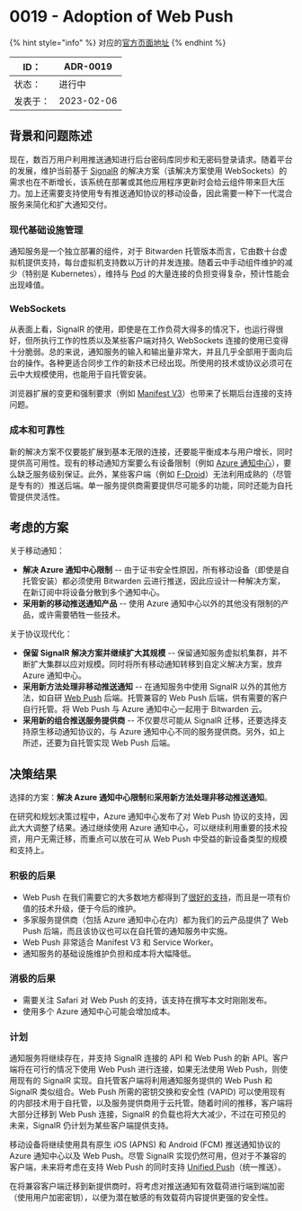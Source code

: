 # 0019 - Adoption of Web Push

{% hint style="info" %}
对应的[官方页面地址](https://contributing.bitwarden.com/architecture/adr/adopt-web-push)
{% endhint %}

| ID：  | ADR-0019   |
| ---- | ---------- |
| 状态：  | 进行中        |
| 发表于： | 2023-02-06 |

## 背景和问题陈述​ <a href="#context-and-problem-statement" id="context-and-problem-statement"></a>

现在，数百万用户利用推送通知进行后台密码库同步和无密码登录请求。随着平台的发展，维护当前基于 [SignalR](https://dotnet.microsoft.com/en-us/apps/aspnet/signalr) 的解决方案（该解决方案使用 WebSockets）的需求也在不断增长，该系统在部署或其他应用程序更新时会给云组件带来巨大压力。加上还需要支持使用专有推送通知协议的移动设备，因此需要一种下一代混合服务来简化和扩大通知交付。

### 现代基础设施管理​ <a href="#modern-infrastructure-management" id="modern-infrastructure-management"></a>

通知服务是一个独立部署的组件，对于 Bitwarden 托管版本而言，它由数十台虚拟机提供支持，每台虚拟机支持数以万计的并发连接。随着云中手动组件维护的减少（特别是 Kubernetes），维持与 [Pod](https://kubernetes.io/docs/concepts/workloads/pods/pod-lifecycle/) 的大量连接的负担变得复杂，预计性能会出现峰值。

### WebSockets​ <a href="#websockets" id="websockets"></a>

从表面上看，SignalR 的使用，即使是在工作负荷大得多的情况下，也运行得很好，但所执行工作的性质以及某些客户端对持久 WebSockets 连接的使用已变得十分脆弱。总的来说，通知服务的输入和输出量非常大，并且几乎全部用于面向后台的操作。各种更适合同步工作的新技术已经出现。所使用的技术或协议必须可在云中大规模使用，也能用于自托管安装。

浏览器扩展的变更和强制要求（例如 [Manifest V3](https://developer.chrome.com/docs/extensions/mv3/intro/)）也带来了长期后台连接的支持问题。

### 成本和可靠性​ <a href="#cost-and-reliability" id="cost-and-reliability"></a>

新的解决方案不仅要能扩展到基本无限的连接，还要能平衡成本与用户增长，同时提供高可用性。现有的移动通知方案要么有设备限制（例如 [Azure 通知中心](https://azure.microsoft.com/en-us/pricing/details/notification-hubs/)），要么缺乏服务级别保证。此外，某些客户端（例如 [F-Droid](https://mobileapp.bitwarden.com/fdroid/)）无法利用成熟的（尽管是专有的）推送后端。单一服务提供商需要提供尽可能多的功能，同时还能为自托管提供灵活性。

## 考虑的方案​ <a href="#considered-options" id="considered-options"></a>

关于移动通知：

* **解决 Azure 通知中心限制** -- 由于证书安全性原因，所有移动设备（即使是自托管安装）都必须使用 Bitwarden 云进行推送，因此应设计一种解决方案，在新订阅中将设备分散到多个通知中心。
* **采用新的移动推送通知产品** -- 使用 Azure 通知中心以外的其他没有限制的产品，或许需要牺牲一些技术。

关于协议现代化：

* **保留 SignalR 解决方案并继续扩大其规模** -- 保留通知服务虚拟机集群，并不断扩大集群以应对规模。同时将所有移动通知转移到自定义解决方案，放弃 Azure 通知中心。
* **采用新方法处理非移动推送通知** -- 在通知服务中使用 SignalR 以外的其他方法，如自研 [Web Push](https://web.dev/push-notifications-web-push-protocol/) 后端。托管兼容的 Web Push 后端，供有需要的客户自行托管。将 Web Push 与 Azure 通知中心一起用于 Bitwarden 云。
* **采用新的组合推送服务提供商** -- 不仅要尽可能从 SignalR 迁移，还要选择支持原生移动通知协议的，与 Azure 通知中心不同的服务提供商。另外，如上所述，还要为自托管实现 Web Push 后端。

## 决策结果​ <a href="#decision-outcome" id="decision-outcome"></a>

选择的方案：**解决 Azure 通知中心限制**和**采用新方法处理非移动推送通知**。

在研究和规划决策过程中，Azure 通知中心发布了对 Web Push 协议的支持，因此大大调整了结果。通过继续使用 Azure 通知中心，可以继续利用重要的技术投资，用户无需迁移，而重点可以放在可从 Web Push 中受益的新设备类型的规模和支持上。

### 积极的后果​ <a href="#positive-consequences" id="positive-consequences"></a>

* Web Push 在我们需要它的大多数地方都得到了[很好的支持](https://caniuse.com/push-api)，而且是一项有价值的技术升级，便于今后的维护。
* 多家服务提供商（包括 Azure 通知中心在内）都为我们的云产品提供了 Web Push 后端，而且该协议也可以在自托管的通知服务中实施。
* Web Push 非常适合 Manifest V3 和 Service Worker。
* 通知服务的基础设施维护负担和成本将大幅降低。

### 消极的后果​ <a href="#negative-consequences" id="negative-consequences"></a>

* 需要关注 Safari 对 Web Push 的支持，该支持在撰写本文时刚刚发布。
* 使用多个 Azure 通知中心可能会增加成本。

### 计划​ <a href="#plan" id="plan"></a>

通知服务将继续存在，并支持 SignalR 连接的 API 和 Web Push 的新 API。客户端将在可行的情况下使用 Web Push 进行连接，如果无法使用 Web Push，则使用现有的 SignalR 实现。自托管客户端将利用通知服务提供的 Web Push 和 SignalR 类似组合。Web Push 所需的密钥交换和安全性 (VAPID) 可以使用现有的内部技术用于自托管，以及服务提供商用于云托管。随着时间的推移，客户端将大部分迁移到 Web Push 连接，SignalR 的负载也将大大减少，不过在可预见的未来，SignalR 仍计划为某些客户端提供支持。

移动设备将继续使用具有原生 iOS (APNS) 和 Android (FCM) 推送通知协议的 Azure 通知中心以及 Web Push。尽管 SignalR 实现仍然可用，但对于不兼容的客户端，未来将考虑在支持 Web Push 的同时支持 [Unified Push](https://unifiedpush.org/)（统一推送）。

在将兼容客户端迁移到新提供商时，将考虑对推送通知有效载荷进行端到端加密（使用用户加密密钥），以便为潜在敏感的有效载荷内容提供更强的安全性。

